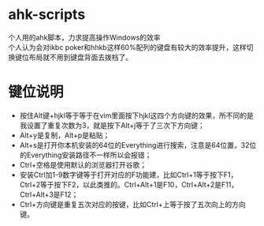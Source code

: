 # ahk-scripts
个人用的ahk脚本，力求提高操作Windows的效率  
个人认为会对ikbc poker和hhkb这样60%配列的键盘有较大的效率提升，这样切换键位布局就不用到键盘背面去拨档了。

# 键位说明
- 按住Alt键+hjkl等于等于在vim里面按下hjkl这四个方向键的效果，所不同的是我设置了重复次数为3，就是按下Alt+j等于了三次下方向键；
- Alt+y是复制，Alt+p是粘贴；
- Alt+s是打开你本机安装的64位的Everything进行搜索，注意是64位置，32位的Everything安装路径不一样所以会报错；
- Ctrl+空格是使用默认的浏览器打开谷歌；
- 安装Ctrl加1-9数字键等于打开对应的F功能建，比如Ctrl+1等于按下F1，Ctrl+2等于按下F2，以此类推的。Ctrl+Alt+1是F10，Ctrl+Alt+2是F11，Ctrl+Alt+3是F12；
- Ctrl+方向键是重复五次对应的按键，比如Ctrl+上等于按了五次向上的方向键。
